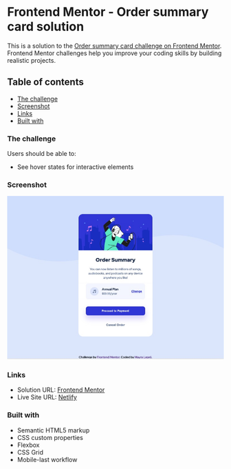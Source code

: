 # Frontend Mentor - Order summary card solution

This is a solution to the [Order summary card challenge on Frontend Mentor](https://www.frontendmentor.io/challenges/order-summary-component-QlPmajDUj). Frontend Mentor challenges help you improve your coding skills by building realistic projects. 

## Table of contents

  - [The challenge](#the-challenge)
  - [Screenshot](#screenshot)
  - [Links](#links)
  - [Built with](#built-with)


### The challenge

Users should be able to:

- See hover states for interactive elements

### Screenshot

![](./images/screenshot.jpeg)


### Links

- Solution URL: [Frontend Mentor](https://www.frontendmentor.io/solutions/order-summary-card-using-flexbox-and-css-grid-5pIPCLnoTf)
- Live Site URL: [Netlify](https://ml-frontendmentor-order.netlify.app/)


### Built with

- Semantic HTML5 markup
- CSS custom properties
- Flexbox
- CSS Grid
- Mobile-last workflow
